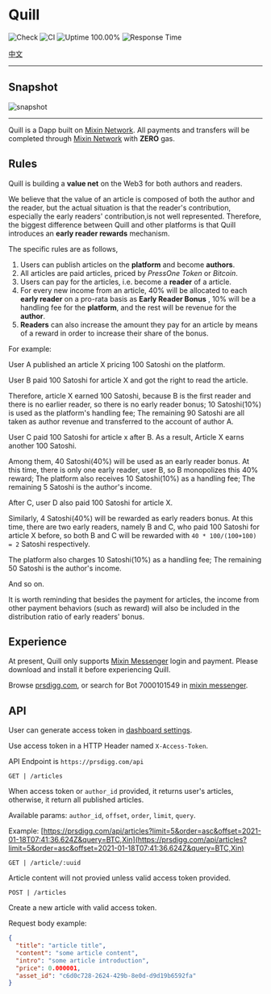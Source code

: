 # Quill

![Check](https://github.com/baizhiheizi/prsdigg/workflows/Check/badge.svg) ![CI](https://github.com/baizhiheizi/prsdigg/workflows/CI/badge.svg) ![Uptime 100.00%](https://img.shields.io/endpoint?url=https%3A%2F%2Fraw.githubusercontent.com%2Fbaizhiheizi%2Fupptime%2Fmaster%2Fapi%2Fprs-digg%2Fuptime.json) ![Response Time](https://img.shields.io/endpoint?url=https%3A%2F%2Fraw.githubusercontent.com%2Fbaizhiheizi%2Fupptime%2Fmaster%2Fapi%2Fprs-digg%2Fresponse-time.json)

[中文](README-CN.md)

---

## Snapshot

![snapshot](snapshot.png)

---

Quill is a Dapp built on [Mixin Network](https://mixin.one/). All payments and transfers will be completed through [Mixin Network](https://mixin.one/) with **ZERO** gas.

## Rules

Quill is building a **value net** on the Web3 for both authors and readers.

We believe that the value of an article is composed of both the author and the reader, but the actual situation is that the reader's contribution, especially the early readers' contribution,is not well represented. Therefore, the biggest difference between Quill and other platforms is that Quill introduces an **early reader rewards** mechanism.

The specific rules are as follows,

1. Users can publish articles on the **platform** and become **authors**.
2. All articles are paid articles, priced by _PressOne Token_ or _Bitcoin_.
3. Users can pay for the articles, i.e. become a **reader** of a article.
4. For every new income from an article, 40% will be allocated to each **early reader** on a pro-rata basis as **Early Reader Bonus** , 10% will be a handling fee for the **platform**, and the rest will be revenue for the **author**.
5. **Readers** can also increase the amount they pay for an article by means of a reward in order to increase their share of the bonus.

For example:

User A published an article X pricing 100 Satoshi on the platform.

User B paid 100 Satoshi for article X and got the right to read the article.

Therefore, article X earned 100 Satoshi, because B is the first reader and there is no earlier reader, so there is no early reader bonus; 10 Satoshi(10%) is used as the platform's handling fee; The remaining 90 Satoshi are all taken as author revenue and transferred to the account of author A.

User C paid 100 Satoshi for article x after B. As a result, Article X earns another 100 Satoshi.

Among them, 40 Satoshi(40%) will be used as an early reader bonus. At this time, there is only one early reader, user B, so B monopolizes this 40% reward; The platform also receives 10 Satoshi(10%) as a handling fee; The remaining 5 Satoshi is the author's income.

After C, user D also paid 100 Satoshi for article X.

Similarly, 4 Satoshi(40%) will be rewarded as early readers bonus. At this time, there are two early readers, namely B and C, who paid 100 Satoshi for article X before, so both B and C will be rewarded with `40 * 100/(100+100) = 2` Satoshi respectively.

The platform also charges 10 Satoshi(10%) as a handling fee; The remaining 50 Satoshi is the author's income.

And so on.

It is worth reminding that besides the payment for articles, the income from other payment behaviors (such as reward) will also be included in the distribution ratio of early readers' bonus.

## Experience

At present, Quill only supports [Mixin Messenger](https://mixin.one/messenger) login and payment. Please download and install it before experiencing Quill.

Browse [prsdigg.com](https://prsdigg.com/), or search for Bot 7000101549 in [mixin messenger](https://mixin.one/messenger).

## API

User can generate access token in [dashboard settings](https://prsdigg.com/dashboard/settings).

Use access token in a HTTP Header named `X-Access-Token`.

API Endpoint is `https://prsdigg.com/api`

`GET | /articles`

When access token or `author_id` provided, it returns user's articles, otherwise, it return all published articles.

Available params: `author_id`, `offset`, `order`, `limit`, `query`.

Example: [https://prsdigg.com/api/articles?limit=5&order=asc&offset=2021-01-18T07:41:36.624Z&query=BTC,Xin](https://prsdigg.com/api/articles?limit=5&order=asc&offset=2021-01-18T07:41:36.624Z&query=BTC,Xin)

`GET | /article/:uuid`

Article content will not provied unless valid access token provided.

`POST | /articles`

Create a new article with valid access token.

Request body example:

```json
{
  "title": "article title",
  "content": "some article content",
  "intro": "some article introduction",
  "price": 0.000001,
  "asset_id": "c6d0c728-2624-429b-8e0d-d9d19b6592fa"
}
```
